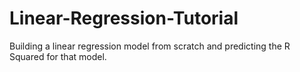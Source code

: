 # Linear-Regression-Tutorial
Building a linear regression model from scratch and predicting the R Squared for that model.
